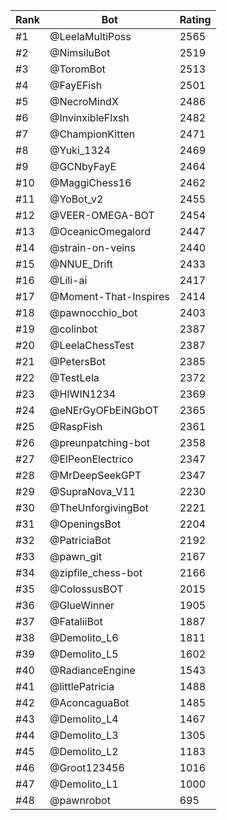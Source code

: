 Rank|Bot|Rating
---|---|---
#1|@LeelaMultiPoss|2565
#2|@NimsiluBot|2519
#3|@ToromBot|2513
#4|@FayEFish|2501
#5|@NecroMindX|2486
#6|@InvinxibleFlxsh|2482
#7|@ChampionKitten|2471
#8|@Yuki_1324|2469
#9|@GCNbyFayE|2464
#10|@MaggiChess16|2462
#11|@YoBot_v2|2455
#12|@VEER-OMEGA-BOT|2454
#13|@OceanicOmegalord|2447
#14|@strain-on-veins|2440
#15|@NNUE_Drift|2433
#16|@Lili-ai|2417
#17|@Moment-That-Inspires|2414
#18|@pawnocchio_bot|2403
#19|@colinbot|2387
#20|@LeelaChessTest|2387
#21|@PetersBot|2385
#22|@TestLela|2372
#23|@HIWIN1234|2369
#24|@eNErGyOFbEiNGbOT|2365
#25|@RaspFish|2361
#26|@preunpatching-bot|2358
#27|@ElPeonElectrico|2347
#28|@MrDeepSeekGPT|2347
#29|@SupraNova_V11|2230
#30|@TheUnforgivingBot|2221
#31|@OpeningsBot|2204
#32|@PatriciaBot|2192
#33|@pawn_git|2167
#34|@zipfile_chess-bot|2166
#35|@ColossusBOT|2015
#36|@GlueWinner|1905
#37|@FataliiBot|1887
#38|@Demolito_L6|1811
#39|@Demolito_L5|1602
#40|@RadianceEngine|1543
#41|@littlePatricia|1488
#42|@AconcaguaBot|1485
#43|@Demolito_L4|1467
#44|@Demolito_L3|1305
#45|@Demolito_L2|1183
#46|@Groot123456|1016
#47|@Demolito_L1|1000
#48|@pawnrobot|695
